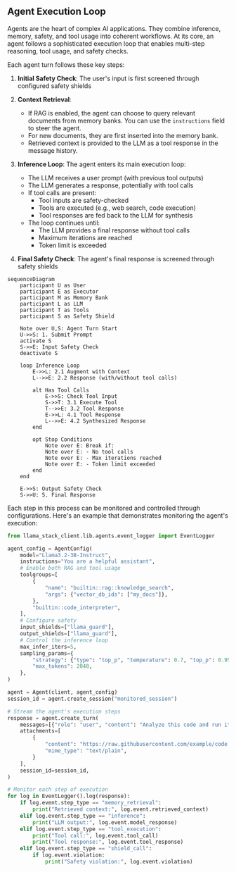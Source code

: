 ## Agent Execution Loop

Agents are the heart of complex AI applications. They combine inference, memory, safety, and tool usage into coherent workflows. At its core, an agent follows a sophisticated execution loop that enables multi-step reasoning, tool usage, and safety checks.

Each agent turn follows these key steps:

1. **Initial Safety Check**: The user's input is first screened through configured safety shields

2. **Context Retrieval**:
   - If RAG is enabled, the agent can choose to query relevant documents from memory banks. You can use the `instructions` field to steer the agent.
   - For new documents, they are first inserted into the memory bank.
   - Retrieved context is provided to the LLM as a tool response in the message history.

3. **Inference Loop**: The agent enters its main execution loop:
   - The LLM receives a user prompt (with previous tool outputs)
   - The LLM generates a response, potentially with tool calls
   - If tool calls are present:
     - Tool inputs are safety-checked
     - Tools are executed (e.g., web search, code execution)
     - Tool responses are fed back to the LLM for synthesis
   - The loop continues until:
     - The LLM provides a final response without tool calls
     - Maximum iterations are reached
     - Token limit is exceeded

4. **Final Safety Check**: The agent's final response is screened through safety shields

```{mermaid}
sequenceDiagram
    participant U as User
    participant E as Executor
    participant M as Memory Bank
    participant L as LLM
    participant T as Tools
    participant S as Safety Shield

    Note over U,S: Agent Turn Start
    U->>S: 1. Submit Prompt
    activate S
    S->>E: Input Safety Check
    deactivate S

    loop Inference Loop
        E->>L: 2.1 Augment with Context
        L-->>E: 2.2 Response (with/without tool calls)

        alt Has Tool Calls
            E->>S: Check Tool Input
            S->>T: 3.1 Execute Tool
            T-->>E: 3.2 Tool Response
            E->>L: 4.1 Tool Response
            L-->>E: 4.2 Synthesized Response
        end

        opt Stop Conditions
            Note over E: Break if:
            Note over E: - No tool calls
            Note over E: - Max iterations reached
            Note over E: - Token limit exceeded
        end
    end

    E->>S: Output Safety Check
    S->>U: 5. Final Response
```

Each step in this process can be monitored and controlled through configurations. Here's an example that demonstrates monitoring the agent's execution:

```python
from llama_stack_client.lib.agents.event_logger import EventLogger

agent_config = AgentConfig(
    model="Llama3.2-3B-Instruct",
    instructions="You are a helpful assistant",
    # Enable both RAG and tool usage
    toolgroups=[
        {
            "name": "builtin::rag::knowledge_search",
            "args": {"vector_db_ids": ["my_docs"]},
        },
        "builtin::code_interpreter",
    ],
    # Configure safety
    input_shields=["llama_guard"],
    output_shields=["llama_guard"],
    # Control the inference loop
    max_infer_iters=5,
    sampling_params={
        "strategy": {"type": "top_p", "temperature": 0.7, "top_p": 0.95},
        "max_tokens": 2048,
    },
)

agent = Agent(client, agent_config)
session_id = agent.create_session("monitored_session")

# Stream the agent's execution steps
response = agent.create_turn(
    messages=[{"role": "user", "content": "Analyze this code and run it"}],
    attachments=[
        {
            "content": "https://raw.githubusercontent.com/example/code.py",
            "mime_type": "text/plain",
        }
    ],
    session_id=session_id,
)

# Monitor each step of execution
for log in EventLogger().log(response):
    if log.event.step_type == "memory_retrieval":
        print("Retrieved context:", log.event.retrieved_context)
    elif log.event.step_type == "inference":
        print("LLM output:", log.event.model_response)
    elif log.event.step_type == "tool_execution":
        print("Tool call:", log.event.tool_call)
        print("Tool response:", log.event.tool_response)
    elif log.event.step_type == "shield_call":
        if log.event.violation:
            print("Safety violation:", log.event.violation)
```
